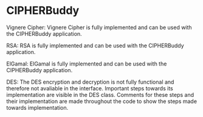 # CIPHERBuddy
Vignere Cipher:
Vignere Cipher is fully implemented and can be used with the CIPHERBuddy application.

RSA:
RSA is fully implemented and can be used with the CIPHERBuddy application.


ElGamal:
ElGamal is fully implemented and can be used with the CIPHERBuddy application.

DES:
The DES encryption and decryption is not fully functional and therefore not avaliable in the interface. 
Important steps towards its implementation are visible in the DES class.
Comments for these steps and their implementation are made throughout the code
to show the steps made towards implementation.

